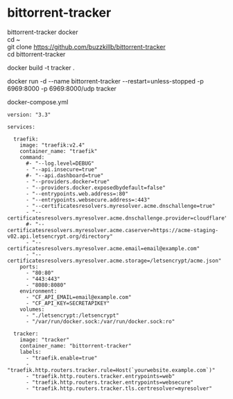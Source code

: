 # bittorrent-tracker
bittorrent-tracker docker  
cd ~  
git clone https://github.com/buzzkillb/bittorrent-tracker  
cd bittorrent-tracker 

docker build -t tracker .  

docker run -d --name bittorrent-tracker --restart=unless-stopped -p 6969:8000 -p 6969:8000/udp tracker

docker-compose.yml  

```
version: "3.3"

services:

  traefik:
    image: "traefik:v2.4"
    container_name: "traefik"
    command:
      #- "--log.level=DEBUG"
      - "--api.insecure=true"
      #- "--api.dashboard=true"
      - "--providers.docker=true"
      - "--providers.docker.exposedbydefault=false"
      - "--entrypoints.web.address=:80"
      - "--entrypoints.websecure.address=:443"
      - "--certificatesresolvers.myresolver.acme.dnschallenge=true"
      - "--certificatesresolvers.myresolver.acme.dnschallenge.provider=cloudflare"
      #- "--certificatesresolvers.myresolver.acme.caserver=https://acme-staging-v02.api.letsencrypt.org/directory"
      - "--certificatesresolvers.myresolver.acme.email=email@example.com"
      - "--certificatesresolvers.myresolver.acme.storage=/letsencrypt/acme.json"
    ports:
      - "80:80"
      - "443:443"
      - "8080:8080"
    environment:
      - "CF_API_EMAIL=email@example.com"
      - "CF_API_KEY=SECRETAPIKEY"
    volumes:
      - "./letsencrypt:/letsencrypt"
      - "/var/run/docker.sock:/var/run/docker.sock:ro"

  tracker:
    image: "tracker"
    container_name: "bittorrent-tracker"
    labels:
      - "traefik.enable=true"
      - "traefik.http.routers.tracker.rule=Host(`yourwebsite.example.com`)"
      - "traefik.http.routers.tracker.entrypoints=web"
      - "traefik.http.routers.tracker.entrypoints=websecure"
      - "traefik.http.routers.tracker.tls.certresolver=myresolver"
```

